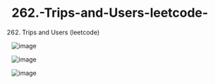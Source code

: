 # 262.-Trips-and-Users-leetcode-
262. Trips and Users (leetcode)

![image](https://github.com/user-attachments/assets/4e341975-eeb6-4e40-844c-f73b7c6ad2b6)

![image](https://github.com/user-attachments/assets/304c5d84-12d4-483c-ba05-4c3435bb4502)

![image](https://github.com/user-attachments/assets/aa1010bf-3905-4b3e-a8a1-2f443e14c6d7)
